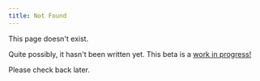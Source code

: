 ```yaml
---
title: Not Found
---
```


This page doesn't exist.

Quite possibly, it hasn't been written yet. This beta is a [work in progress!](/#how-much-content-is-ready)

Please check back later.

